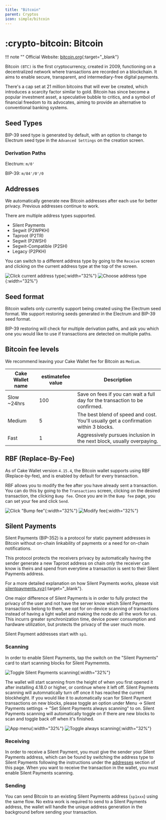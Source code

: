 ```yaml
---
title: "Bitcoin"
parent: Cryptos
icon: simple/bitcoin
---
```


# :crypto-bitcoin: Bitcoin

!!! note ""
    Official Website: [bitcoin.org](https://bitcoin.org/){:target="_blank"}

Bitcoin `(BTC)` is the first cryptocurrency, created in 2009, functioning on a decentralized network where transactions are recorded on a blockchain. It aims to enable secure, transparent, and intermediary-free digital payments.

There's a cap set at 21 million bitcoins that will ever be created, which introduces a scarcity factor similar to gold. Bitcoin has since become a popular investment asset, a speculative bubble to critics, and a symbol of financial freedom to its advocates, aiming to provide an alternative to conventional banking systems.

## Seed Types

BIP-39 seed type is generated by default, with an option to change to Electrum seed type in the `Advanced Settings` on the creation screen.

### Derivation Paths

Electrum: `m/0'`

BIP-39: `m/84'/0'/0`


## Addresses

We automatically generate new Bitcoin addresses after each use for better privacy. Previous addresses continue to work.

There are multiple address types supported.

* Silent Payments
* Segwit (P2WPKH)
* Taproot (P2TR)
* Segwit (P2WSH)
* Segwit-Compatible (P2SH)
* Legacy (P2PKH)

You can switch to a different address type by going to the `Receive` screen and clicking on the current address type at the top of the screen.

![Click current address type](./bitcoin/receive.png){:width="32%"}
![Choose address type](./bitcoin/addresstypes.png){:width="32%"}

## Seed format

Bitcoin wallets only currently support being created using the Electrum seed format. We support restoring seeds generated in the Electrum and BIP-39 seed format.

BIP-39 restoring will check for multiple derivation paths, and ask you which one you would like to use if transactions are detected on multiple paths.

## Bitcoin fee levels

We recommend leaving your Cake Wallet fee for Bitcoin as `Medium`.

| Cake Wallet name | estimatefee value | Description |
| --- | --- | --- |
| Slow ~24hrs | 100 | Save on fees if you can wait a full day for the transaction to be confirmed. |
| Medium | 5 | The best blend of speed and cost. You'll usually get a confirmation within 3 blocks. |
| Fast | 1 | Aggressively pursues inclusion in the next block, usually overpaying. |

## RBF (Replace-By-Fee)

As of Cake Wallet version `4.15.4`, the Bitcoin wallet supports using RBF (Replace-by-fee), and is enabled by default for every transaction.

RBF allows you to modify the fee after you have already sent a transaction. You can do this by going to the `Transactions` screen, clicking on the desired transaction, the clicking `Bump fee`. Once you are in the `Bump fee` page, you can set your fee and click `Send`.

![Click "Bump fee"](./bitcoin/rbf.png){:width="32%"}
![Modify fee](./bitcoin/rbf2.png){:width="32%"}

## Silent Payments

Silent Payments (BIP-352) is a protocol for static payment addresses in Bitcoin without on-chain linkability of payments or a need for on-chain notifications.

This protocol protects the receivers privacy by automatically having the sender generate a new Taproot address on chain only the receiver can know is theirs and spend from everytime a transaction is sent to their Silent Payments address.

For a more detailed explanation on how Silent Payments works, please visit [silentpayments.xyz](https://silentpayments.xyz/){:target="_blank"}.

One major difference of Silent Payments is in order to fully protect the privacy of the user and not have the server know which Silent Payments transactions belong to them, we opt for on-device scanning of transactions instead of having a light wallet and making the node do all the work for us. This incurrs greater synchronization time, device power consumption and hardware utilization, but protects the privacy of the user much more.

Silent Payment addresses start with `sp1`.

### Scanning

In order to enable Silent Payments, tap the switch on the "Silent Payments" card to start scanning blocks for Silent Paymemnts.

![Toggle Silent Payments scanning](./bitcoin/silentpayments.png){:width="32%"}

The wallet will start scanning from the height of when you first opened it after installing 4.18.0 or higher, or continue where it left off. Silent Payments scanning will automnatically turn off once it has reached the current blockheight. If you would like it to automatically scan for Silent Payment transactions on new blocks, please toggle an option under Menu -> Silent Payments settings -> "Set Silent Payments always scanning" to on. Silent Payments scanning will automatically toggle on if there are new blocks to scan and toggle back off when it's finished.

![App menu](./bitcoin/menu.png){:width="32%"}
![Toggle always scanning](./bitcoin/alwaysscan.png){:width="32%"}


### Receiving

In order to receive a Silent Payment, you must give the sender your Silent Payments address, which can be found by switching the address type to Silent Payments following the instructions under the [addresses](http://localhost:4000/docs/cryptos/bitcoin/#addresses) section of this page. When you want to receive the transaction in the wallet, you must enable Silent Payments scanning.

### Sending

You can send Bitcoin to an existing Silent Payments address (`sp1xxx`) using the same flow. No extra work is required to send to a Silent Payments address, the wallet will handle the unique address generation in the background before sending your transaction.
